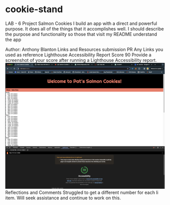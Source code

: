 # cookie-stand

LAB - 6
Project Salmon Cookies
I build an app with a direct and powerful purpose. It does all of the things that it accomplishes well. I should describe the purpose and functionality so those that visit my README understand the app

Author: Anthony Blanton
Links and Resources
submission PR
Any Links you used as reference
Lighthouse Accessibility Report Score 90
Provide a screenshot of your score after running a Lighthouse Accessibility report.
![Lighthouse](lighthouse.png)
Reflections and Comments
Struggled to get a different number for each li item. Will seek assistance and continue to work on this.
